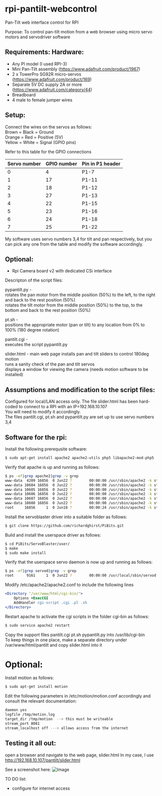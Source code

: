 # rpi-pantilt-webcontrol
Pan-Tilt web interface control for RPI

Purpose: To control pan-tilt motion from a web browser using micro servo motors and servodriver software

Requirements:
Hardware:
--------
- Any PI model (I used RPI-3)
- Mini Pan-Tilt assembly (https://www.adafruit.com/product/1967)
- 2 x TowerPro SG92R micro-servos (https://www.adafruit.com/product/169)
- Separate 5V DC supply 2A or more (https://www.adafruit.com/category/44)
- Breadboard
- 4 male to female jumper wires

Setup:
-----

Connect the wires on the servos as follows:  
Brown = Black = Ground  
Orange = Red = Positive (5V)  
Yellow = White = Signal (GPIO pins)  

Refer to this table for the GPIO connections  

|Servo number    |GPIO number   |Pin in P1 header|  
|----------------|--------------|----------------|
|          0     |         4    |         P1-7   |
|          1     |        17    |         P1-11  |
|          2     |        18    |         P1-12  |
|          3     |        27    |         P1-13  |
|          4     |        22    |         P1-15  |
|          5     |        23    |         P1-16  |
|          6     |        24    |         P1-18  |
|          7     |        25    |         P1-22  |


My software uses servo numbers 3,4 for tilt and pan respectively, but you can pick any one from the table and modify the software accordingly.  

Optional:
--------
- Rpi Camera board v2 with dedicated CSi interface

Descripton of the script files: 

pypantilt.py -   
rotates the pan motor from the middle position (50%) to the left, to the right and back to the rest position  (50%)  
rotates the tilt motor from the middle position (50%) to the top, to the bottom and back to the rest position (50%)  

pt.sh -   
positions the appropriate motor (pan or tilt) to any location from 0% to 100% (180 degree rotation)  

pantilt.cgi -  
executes the script pypantilt.py  

slider.html - main web page
installs pan and tilt sliders to control 180deg motion  
runs a sanity check of the pan and tilt servos   
displays a window for viewing the camera (needs motion software to be installed)  

Assumptions and modification to the script files:  
------------------------------------------------
Configured for local/LAN access only.
The file slider.html has been hard-coded to connect to a RPI with an IP=192.168.10.107    
You will need to modify it accordingly.  
The files pantilt.cgi, pt.sh and pypantilt.py are set up to use servo numbers 3,4  


Software for the rpi:
--------------------
Install the following prerequsite software: 
```bash
$ sudo apt-get install apache2 apache2-utils php5 libapache2-mod-php5   
```
Verify that apache is up and running as follows:  
```bash
$ ps -ef|grep apache2|grep -v grep  
www-data  4209 16856  0 Jun22 ?        00:00:00 /usr/sbin/apache2 -k start  
www-data 10604 16856  0 Jun22 ?        00:00:00 /usr/sbin/apache2 -k start  
www-data 10605 16856  0 Jun22 ?        00:00:00 /usr/sbin/apache2 -k start  
www-data 10606 16856  0 Jun22 ?        00:00:00 /usr/sbin/apache2 -k start  
www-data 10607 16856  0 Jun22 ?        00:00:00 /usr/sbin/apache2 -k start  
www-data 10608 16856  0 Jun22 ?        00:00:00 /usr/sbin/apache2 -k start  
root     16856     1  0 Jun18 ?        00:00:24 /usr/sbin/apache2 -k start  
```
 
Install the servoblaster driver into a suitable folder as follows:  
```bash
$ git clone https://github.com/richardghirst/PiBits.git
```

Build and install the userspace driver as follows:  
```bash
$ cd PiBits/ServoBlaster/user/  
$ make  
$ sudo make install
```

Verify that the userspace servo daemon is now up and running as follows:  
```bash
$ ps -ef|grep servod|grep -v grep  
root      9161     1  0 Jun22 ?        00:00:00 /usr/local/sbin/servod --idle-timeout=2000
```

Modify /etc/apache2/apache2.conf to include the following lines  
```apache
<Directory "/var/www/html/cgi-bin/">  
    Options +ExecCGI  
    AddHandler cgi-script .cgi .pl .sh  
</Directory>  
```

Restart apache to activate the cgi scripts in the folder cgi-bin as follows:  
```bash
$ sudo service apache2 restart  
```

Copy the support files pantilt.cgi  pt.sh  pypantilt.py into /usr/lib/cgi-bin  
To keep things in one place, make a separate directory under /var/www/html/pantilt
and copy slider.html into it

Optional:
========
Install motion as follows:  
```bash
$ sudo apt-get install motion  
```
Edit the following parameters in /etc/motion/motion.conf accordingly and consult the relevant documentation:  
```bash
daemon yes  
logfile /tmp/motion.log  
target_dir /tmp/motion  --> this must be writeable  
stream_port 8081  
stream_localhost off ---> allows access from the internet  
```

Testing it all out:
------------------
open a browser and navigate to the web page, slider.html
In my case, I use http://192.168.10.107/pantilt/slider.html

See a screenshot here:
![Image](../img/screenshot.png?raw=true)

 

TO DO list:
- configure for internet access











